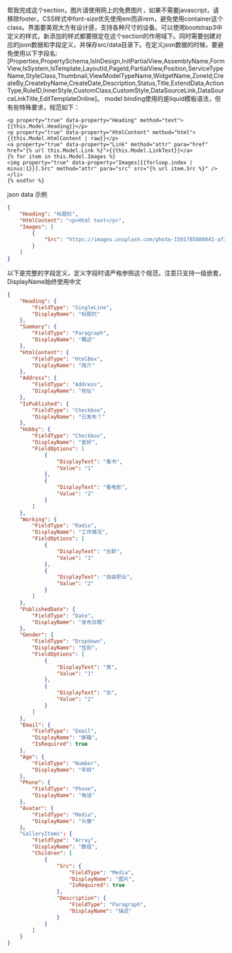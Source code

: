 帮我完成这个section，图片请使用网上的免费图片，如果不需要javascript，请移除footer，CSS样式中font-size优先使用em而非rem，避免使用container这个class。界面要美观大方有设计感，支持各种尺寸的设备。可以使用bootstrap3中定义的样式，新添加的样式都要限定在这个section的作用域下。同时需要创建对应的json数据和字段定义，并保存src/data目录下。在定义json数据的时候，要避免使用以下字段名:[Properties,PropertySchema,IsInDesign,InitPartialView,AssemblyName,FormView,IsSystem,IsTemplate,LayoutId,PageId,PartialView,Position,ServiceTypeName,StyleClass,Thumbnail,ViewModelTypeName,WidgetName,ZoneId,CreateBy,CreatebyName,CreateDate,Description,Status,Title,ExtendData,ActionType,RuleID,InnerStyle,CustomClass,CustomStyle,DataSourceLink,DataSourceLinkTitle,EditTemplateOnline]。
model binding使用的是liquid模板语法，但有些特殊要求，规范如下：
``` src/templates/tpl.liquid
<p property="true" data-property="Heading" method="text">{{this.Model.Heading}}</p>
<p property="true" data-property="HtmlContent" method="html">{{this.Model.HtmlContent | raw}}</p>
<a property="true" data-property="Link" method="attr" para="href" href="{% url this.Model.Link %}">{{this.Model.LinkText}}</a>
{% for item in this.Model.Images %}
<img property="true" data-property="Images[{{forloop.index | minus:1}}].Src" method="attr" para="src" src="{% url item.Src %}" />
</li>
{% endfor %}
```
json data 示例
``` src/data/tpl.json
{
    "Heading": "标题栏",
    "HtmlContent": "<p>Html text</p>",
    "Images": [
        {
            "Src": "https://images.unsplash.com/photo-1501785888041-af3ef285b470"
        }
    ]
}
```
以下是完整的字段定义，定义字段时请严格参照这个规范，注意只支持一级嵌套，DisplayName始终使用中文
``` src/data/tpl.def.json
{
    "Heading": {
        "FieldType": "SingleLine",            
        "DisplayName": "标题栏"
    },
    "Summary": {
        "FieldType": "Paragraph",            
        "DisplayName": "概述"
    },
    "HtmlContent": {
        "FieldType": "HtmlBox",            
        "DisplayName": "简介"
    },
    "Address": {
        "FieldType": "Address",
        "DisplayName": "地址"
    },
    "IsPublished": {
        "FieldType": "Checkbox",
        "DisplayName": "已发布？"
    },
    "Hobby": {
        "FieldType": "Checkbox",
        "DisplayName": "爱好",
        "FieldOptions": [
            {
                "DisplayText": "看书",
                "Value": "1"
            },
            {
                "DisplayText": "看电影",
                "Value": "2"
            }
        ]
    },
    "Working": {
        "FieldType": "Radio",
        "DisplayName": "工作情况",
        "FieldOptions": [
            {
                "DisplayText": "在职",
                "Value": "1"
            },
            {
                "DisplayText": "自由职业",
                "Value": "2"
            }
        ]
    },
    "PublishedDate": {
        "FieldType": "Date",
        "DisplayName": "发布日期"
    },
    "Gender": {
        "FieldType": "Dropdown",
        "DisplayName": "性别",       
        "FieldOptions": [
            {
                "DisplayText": "男",
                "Value": "1"
            },
            {
                "DisplayText": "女",
                "Value": "2"
            }
        ]
    },
    "Email": {
        "FieldType": "Email",
        "DisplayName": "邮箱",        
        "IsRequired": true
    },
    "Age": {
        "FieldType": "Number",
        "DisplayName": "年龄"
    },
    "Phone": {
        "FieldType": "Phone",
        "DisplayName": "电话"
    },
    "Avatar": {
        "FieldType": "Media",
        "DisplayName": "头像"
    }，
    "GalleryItems": {
        "FieldType": "Array",
        "DisplayName": "数组",
        "Children": [
            {
                "Src": {
                    "FieldType": "Media",
                    "DisplayName": "图片",
                    "IsRequired": true
                },
                "Description": {
                    "FieldType": "Paragraph",
                    "DisplayName": "描述"
                }
            }
        ]
    }
}
```
